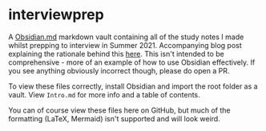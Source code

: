 # interviewprep
A [Obsidian.md](https://obsidian.md/) markdown vault containing all of the study notes I made whilst prepping to interview in Summer 2021. Accompanying blog post explaining the rationale behind this [here](https://adambennett.dev/2021/11/on-interviewing/). This isn't intended to be comprehensive - more of an example of how to use Obsidian effectively. If you see anything obviously incorrect though, please do open a PR.

To view these files correctly, install Obsidian and import the root folder as a vault. View `Intro.md` for more info and a table of contents.

You can of course view these files here on GitHub, but much of the formatting (LaTeX, Mermaid) isn't supported and will look weird.
